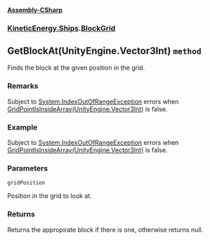 #### [Assembly-CSharp](./Assembly-CSharp.md 'Assembly-CSharp')
### [KineticEnergy.Ships](./Assembly-CSharp.md#KineticEnergy-Ships 'KineticEnergy.Ships').[BlockGrid](./KineticEnergy-Ships-BlockGrid.md 'KineticEnergy.Ships.BlockGrid')
## GetBlockAt(UnityEngine.Vector3Int) `method`
Finds the block at the given position in the grid.
### Remarks
Subject to [System.IndexOutOfRangeException](https://docs.microsoft.com/en-us/dotnet/api/System.IndexOutOfRangeException 'System.IndexOutOfRangeException') errors when [GridPointIsInsideArray(UnityEngine.Vector3Int)](./KineticEnergy-Ships-BlockGrid-GridPointIsInsideArray(UnityEngine-Vector3Int).md 'KineticEnergy.Ships.BlockGrid.GridPointIsInsideArray(UnityEngine.Vector3Int)') is false.
### Example
Subject to [System.IndexOutOfRangeException](https://docs.microsoft.com/en-us/dotnet/api/System.IndexOutOfRangeException 'System.IndexOutOfRangeException') errors when [GridPointIsInsideArray(UnityEngine.Vector3Int)](./KineticEnergy-Ships-BlockGrid-GridPointIsInsideArray(UnityEngine-Vector3Int).md 'KineticEnergy.Ships.BlockGrid.GridPointIsInsideArray(UnityEngine.Vector3Int)') is false.
### Parameters

<a name='KineticEnergy-Ships-BlockGrid-GetBlockAt(UnityEngine-Vector3Int)-gridPosition'></a>
`gridPosition`

Position in the grid to look at.
### Returns
Returns the appropirate block if there is one, otherwise returns null.
